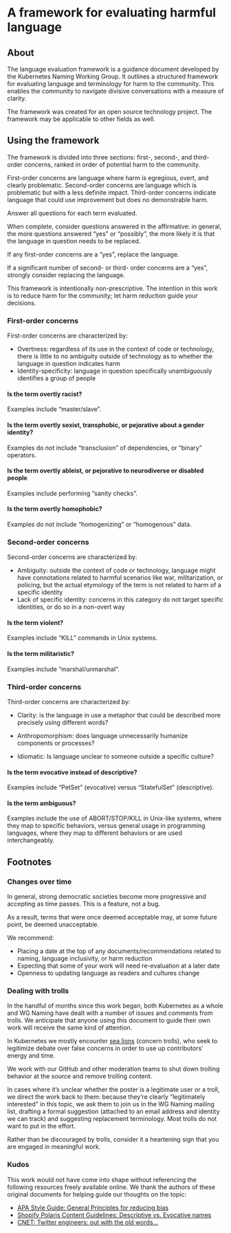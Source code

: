 
# A framework for evaluating harmful language

## About

The language evaluation framework is a guidance document developed by the Kubernetes Naming Working Group. It outlines a structured framework for evaluating language and terminology for harm to the community. This enables the community to navigate divisive conversations with a measure of clarity.

The framework was created for an open source technology project. The framework may be applicable to other fields as well.

## Using the framework

The framework is divided into three sections: first-, second-, and third-order concerns, ranked in order of potential harm to the community.

First-order concerns are language where harm is egregious, overt, and clearly problematic. Second-order concerns are language which is problematic but with a less definite impact. Third-order concerns indicate language that could use improvement but does no demonstrable harm.

Answer all questions for each term evaluated.

When complete, consider questions answered in the affirmative: in general, the more questions answered “yes” or “possibly”, the more likely it is that the language in question needs to be replaced.

If any first-order concerns are a “yes”, replace the language.

If a significant number of second- or third- order concerns are a “yes”, strongly consider replacing the language.

This framework is intentionally non-prescriptive. The intention in this work is to reduce harm for the community; let harm reduction guide your decisions.

### First-order concerns

First-order concerns are characterized by:

- Overtness: regardless of its use in the context of code or technology, there is little to no ambiguity outside of technology as to whether the language in question indicates harm
- Identity-specificity: language in question specifically unambiguously identifies a group of people

#### Is the term overtly racist?

Examples include “master/slave”.

#### Is the term overtly sexist, transphobic, or pejorative about a gender identity?

Examples do _not_ include “transclusion” of dependencies, or “binary” operators.

#### Is the term overtly ableist, or pejorative to neurodiverse or disabled people

Examples include performing “sanity checks”.

#### Is the term overtly homophobic?

Examples do not include “homogenizing” or “homogenous” data.

### Second-order concerns

Second-order concerns are characterized by:

- Ambiguity: outside the context of code or technology, language might have connotations related to harmful scenarios like war, militarization, or policing, but the actual etymology of the term is not related to harm of a specific identity
- Lack of specific identity: concerns in this category do not target specific identities, or do so in a non-overt way

#### Is the term violent?

Examples include “KILL” commands in Unix systems.

#### Is the term militaristic?

Examples include “marshal/unmarshal”.

### Third-order concerns

Third-order concerns are characterized by:

- Clarity: is the language in use a metaphor that could be described more precisely using different words?

- Anthropomorphism: does language unnecessarily humanize components or processes?

- Idiomatic: Is language unclear to someone outside a specific culture?

#### Is the term evocative instead of descriptive?

Examples include “PetSet” (evocative) versus “StatefulSet” (descriptive).

#### Is the term ambiguous?

Examples include the use of ABORT/STOP/KILL in Unix-like systems, where they map to specific behaviors, versus general usage in programming languages, where they map to different behaviors or are used interchangeably.

## Footnotes

### Changes over time

In general, strong democratic societies become more progressive and accepting as time passes. This is a feature, not a bug.

As a result, terms that were once deemed acceptable may, at some future point, be deemed unacceptable.

We recommend:

- Placing a date at the top of any documents/recommendations related to naming, language inclusivity, or harm reduction
- Expecting that some of your work will need re-evaluation at a later date
- Openness to updating language as readers and cultures change

### Dealing with trolls

In the handful of months since this work began, both Kubernetes as a whole and WG Naming have dealt with a number of issues and comments from trolls. We anticipate that anyone using this document to guide their own work will receive the same kind of attention.

In Kubernetes we mostly encounter [sea lions](http://wondermark.com/1k62/) (concern trolls), who seek to legitimize debate over false concerns in order to use up contributors' energy and time.

We work with our GitHub and other moderation teams to shut down trolling behavior at the source and remove trolling content.

In cases where it’s unclear whether the poster is a legitimate user or a troll, we direct the work back to them: because they’re clearly “legitimately interested” in this topic, we ask them to join us in the WG Naming mailing list, drafting a formal suggestion (attached to an email address and identity we can track) and suggesting replacement terminology. Most trolls do not want to put in the effort.

Rather than be discouraged by trolls, consider it a heartening sign that you are engaged in meaningful work.

### Kudos

This work would not have come into shape without referencing the following resources freely available online. We thank the authors of these original documents for helping guide our thoughts on the topic:

- [APA Style Guide: General Principles for reducing bias](https://apastyle.apa.org/style-grammar-guidelines/bias-free-language/general-principles)
- [Shopify Polaris Content Guidelines: Descriptive vs. Evocative names](https://polaris.shopify.com/content/naming#section-descriptive-vs-evocative-names)
- [CNET: Twitter engineers: out with the old words...](https://www.cnet.com/news/twitter-engineers-replace-racially-loaded-tech-terms-like-master-slave/)

